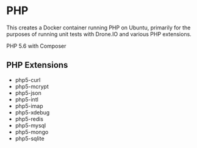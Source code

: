 # PHP 

This creates a Docker container running PHP on Ubuntu, primarily for the
purposes of running unit tests with Drone.IO and various PHP extensions.

PHP 5.6 with Composer

## PHP Extensions
- php5-curl 
- php5-mcrypt 
- php5-json 
- php5-intl
- php5-imap 
- php5-xdebug 
- php5-redis 
- php5-mysql 
- php5-mongo 
- php5-sqlite